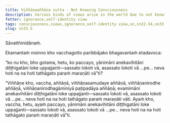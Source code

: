 ```yaml
---
title: Viññāṇaaññāṇa sutta - Not Knowing Consciousness
description: Various kinds of views arise in the world due to not knowing consciousness, the arising of consciousness, the cessation of consciousness, and the practice leading to the cessation of consciousness.
fetter: ignorance,self-identity view
tags: consciousness,views,ignorance,self-identity view,sn,sn22-34,sn33
slug: sn33.5
---
```


Sāvatthinidānaṁ.

Ekamantaṁ nisinno kho vacchagotto paribbājako bhagavantaṁ etadavoca:

“ko nu kho, bho gotama, hetu, ko paccayo, yānimāni anekavihitāni diṭṭhigatāni loke uppajjanti—sassato lokoti vā, asassato lokoti vā …pe… neva hoti na na hoti tathāgato paraṁ maraṇāti vā”ti?

“Viññāṇe kho, vaccha, aññāṇā, viññāṇasamudaye aññāṇā, viññāṇanirodhe aññāṇā, viññāṇanirodhagāminiyā paṭipadāya aññāṇā; evamimāni anekavihitāni diṭṭhigatāni loke uppajjanti—sassato lokoti vā, asassato lokoti vā …pe… neva hoti na na hoti tathāgato paraṁ maraṇāti vāti. Ayaṁ kho, vaccha, hetu, ayaṁ paccayo, yānimāni anekavihitāni diṭṭhigatāni loke uppajjanti—sassato lokoti vā, asassato lokoti vā …pe… neva hoti na na hoti tathāgato paraṁ maraṇāti vā”ti.
